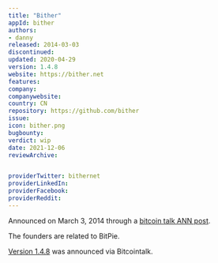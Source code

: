 ```yaml
---
title: "Bither"
appId: bither
authors:
- danny
released: 2014-03-03
discontinued: 
updated: 2020-04-29
version: 1.4.8
website: https://bither.net
features:
company: 
companywebsite: 
country: CN
repository: https://github.com/bither
issue: 
icon: bither.png
bugbounty: 
verdict: wip
date: 2021-12-06
reviewArchive:


providerTwitter: bithernet
providerLinkedIn: 
providerFacebook: 
providerReddit: 
---
```



Announced on March 3, 2014 through a [bitcoin talk ANN post](https://bitcointalk.org/index.php?topic=498382.0).

The founders are related to BitPie.

[Version 1.4.8](https://bitcointalk.org/index.php?topic=696626.msg54321949#msg54321949) was announced via Bitcointalk.

